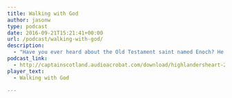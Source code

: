 ```yaml
---
title: Walking with God
author: jasonw
type: podcast
date: 2016-09-21T15:21:41+00:00
url: /podcast/walking-with-god/
description:
  - "Have you ever heard about the Old Testament saint named Enoch? He walked with God. Listen in as The Highlander's Heart encourages us to walk with God!"
podcast_link:
  - http://captainscotland.audioacrobat.com/download/highlandersheart-20150906010947.mp3
player_text:
  - Walking with God

---
```

